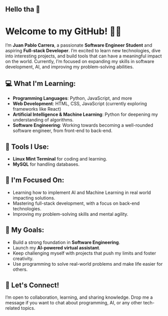 ## Hello tha 👋
# Welcome to my GitHub! 👨‍💻

I’m **Juan Pablo Carrera**, a passionate **Software Engineer Student** and aspiring **Full-stack Developer**. I’m excited to learn new technologies, dive into interesting projects, and build tools that can have a meaningful impact on the world. Currently, I’m focused on expanding my skills in software development, AI, and improving my problem-solving abilities.

## 💻 What I'm Learning:
- **Programming Languages**: Python, JavaScript, and more
- **Web Development**: HTML, CSS, JavaScript (currently exploring frameworks like React)
- **Artificial Intelligence & Machine Learning**: Python for deepening my understanding of algorithms.
- **Software Engineering**: Working towards becoming a well-rounded software engineer, from front-end to back-end.

## 🔧 Tools I Use:
- **Linux Mint Terminal** for coding and learning.
- **MySQL** for handling databases.

## 🌱 I'm Focused On:
- Learning how to implement AI and Machine Learning in real world impacting solutions.
- Mastering full-stack development, with a focus on back-end technologies.
- Improving my problem-solving skills and mental agility.

## 🌟 My Goals:
- Build a strong foundation in **Software Engineering**.
- Launch my **AI-powered virtual assistant**.
- Keep challenging myself with projects that push my limits and foster creativity.
- Use programming to solve real-world problems and make life easier for others.

## 🤝 Let's Connect!
I’m open to collaboration, learning, and sharing knowledge. Drop me a message if you want to chat about programming, AI, or any other tech-related topics.
<!--
**juanpablocarreram/juanpablocarreram** is a ✨ _special_ ✨ repository because its `README.md` (this file) appears on your GitHub profile.

Here are some ideas to get you started:

- 🔭 I’m currently working on ...
- 🌱 I’m currently learning ...
- 👯 I’m looking to collaborate on ...
- 🤔 I’m looking for help with ...
- 💬 Ask me about ...
- 📫 How to reach me: ...
- 😄 Pronouns: ...
- ⚡ Fun fact: ...
-->
